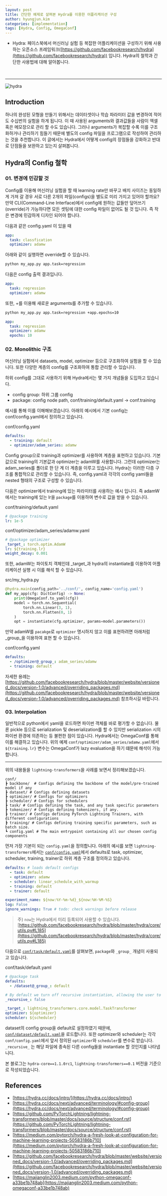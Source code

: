 ```yaml
---
layout: post
title: 간단한 예제로 살펴본 Hydra를 이용한 어플리케이션 구성
author: hyungjun.kim
categories: [implementation]
tags: [Hydra, Config, OmegaConf]
---
```


- Hydra: 페이스북에서 머신러닝 실험 등 복잡한 어플리케이션을 구성하기 위해 사용하는 오픈소스 프레임워크([https://github.com/facebookresearch/hydra](https://github.com/facebookresearch/hydra)) 입니다. Hydra의 철학과 간단한 사용법에 대해 알아봅니다.
<br/>

---

![hydra](https://raw.githubusercontent.com/facebookresearch/hydra/master/website/static/img/Hydra-Readme-logo2.svg)

## Introduction
하나의 완성된 모형을 만들기 위해서는 데이터셋이나 학습 파라미터 값을 변경하여 적어도 수십번의 실험을 하게 됩니다. 이 때 사용된 arguments와 결과값들을 사람이 엑셀 혹은 메모장으로 관리 할 수도 있습니다. 그러나 arguments가 복잡할 수록 이를 구조화하거나 관리하기 힘들기 때문에 별도의 config 파일을 프로그램으로 작성하여 관리하는 것을 추천합니다. 이 글에서는 Hydra에서 어떻게 config의 장점들을 강화하고 반대로 단점들을 보완하고 있는지 살펴봅니다.

## Hydra의 Config 철학

### 01. 변경에 민감할 것

Config를 이용해 머신러닝 실험을 할 때 learning rate만 바꾸고 배치 사이즈는 동일하게 가져 갈 경우 서로 다른 2개의 파일(configs)을 별도로 미리 가지고 있어야 할까요? 만약 CLI(Command-Line Interface)에서 config에 원하는 값들만 덮어쓰기(override)가 가능하다면 모든 셋팅에 대한 config 파일이 없어도 될 것 입니다. 즉 작은 변경에 민감하게 디자인 되어야 합니다.

다음과 같은 config.yaml 이 있을 때

```yaml
app:
  task: classfication
  optimizer: adamw
```

아래와 같이 실행하면 override할 수 있습니다.

```sh
python my_app.py app.task=regression
```

다음은 config 출력 결과입니다.

```yaml
app:
  task: regression
  optimizer: adamw
```

또한, +를 이용해 새로운 arguments를 추가할 수 있습니다.

```sh
python my_app.py app.task=regression +app.epochs=10
```

```yaml
app:
  task: regression
  optimizer: adamw
  epochs: 10
```


### 02. Monolithic 구조

머신러닝 실험에서 datasets, model, optimizer 등으로 구조화하여 실험을 할 수 있습니다. 또한 다양한 계층의 config를 구조화하여 통합 관리할 수 있습니다.

하위 config를 그대로 사용하기 위해 Hydra에서는 몇 가지 개념들을 도입하고 있습니다.
- config group: 하위 그룹 config
- package: config node path, conf/training/default.yaml -> conf.training



예시를 통해 이를 이해해보겠습니다. 아래의 예시에서 기본 config는 conf/config.yaml에서 정의하고 있습니다.

conf/config.yaml

```yaml
defaults:
  - training: default
  - optimizer/adam_series: adamw
```

Config group으로 training과 optimizer를 사용하여 계층을 표현하고 있습니다. 기본값으로 training의 기본값과 optimizer는 adamW를 사용합니다. 그런데 optimizer는 adam_series를 폴더로 한 단 계 더 계층을 이루고 있습니다. Hydra는 이러한 다층 구조를 통합적으로 관리할 수 있습니다. 즉, config.yaml과 각각의 config yaml들을 nested 형태의 구조로 구성할 수 있습니다.

다음은 optimizer에서 training에 있는 파라미터를 사용하는 예시 입니다. 즉 adamW에서는 training에 있는 lr을 `package`를 이용하여 변수로 값을 받을 수 있습니다.

conf/training/default.yaml

```yaml
# @package training
lr: 1e-5
```

conf/optimizer/adam_series/adamw.yaml

```yaml
# @package optimizer
_target_: torch.optim.AdamW
lr: ${training.lr}
weight_decay: 0.001
```

또한, adamW는 파이토치 객체인데 _target_과 hydra의 instantiate를 이용하여 어플리케이션 실행 시 이를 해석 할 수 있습니다.

src/my_hydra.py

```python
@hydra.main(config_path='../conf/', config_name='config.yaml')
def my_app(cfg: DictConfig) -> None:
    print(OmegaConf.to_yaml(cfg))
    model = torch.nn.Sequential(
        torch.nn.Linear(3, 1),
        torch.nn.Flatten(0, 1)
    )
    opt = instantiate(cfg.optimizer, params=model.parameters())
```

만약 adamW를 `pacakge`로 `optimizer` 명시하지 않고 이를 표현하려면 아래처럼 _group_을 이용하여 표현 할 수 있습니다.

conf/config.yaml

```yaml
defaults:
  - /optimizer@_group_: adam_series/adamw
  - training: default
```

자세한 용례는 [https://github.com/facebookresearch/hydra/blob/master/website/versioned_docs/version-1.0/advanced/overriding_packages.md](https://github.com/facebookresearch/hydra/blob/master/website/versioned_docs/version-1.0/advanced/overriding_packages.md) 참조하시길 바랍니다.

### 03. Interpolation

일반적으로 python에서 yaml을 로드하면 파이썬 객체를 바로 평가할 수 없습니다. 물론 pickle 등으로 serialization 및 deserialization를 할 수 있지만 serialization 시의 파이썬 환경에 의존하는 등 불편한 점이 있습니다. Hydra에서는 OmegaConf를 통해 이를 해결하고 있습니다.
위의 예제 `conf/optimizer/adam_series/adamw.yaml`에서 `${training.lr}` 변수는 OmegaConf가 lazy evaluation을 하기 떄문에 해석이 가능합니다.

----

위의 내용들을 `lightning-transformers`을 사례를 보면서 정리해보겠습니다.


```
conf/
┣ backbone/  # Configs defining the backbone of the model/pre-trained model if any
┣ dataset/ # Configs defining datasets
┣ optimizer/ # Configs for optimizers
┣ scheduler/ # Configs for schedulers
┣ task/ # Configs defining the task, and any task specific parameters
┣ tokenizer/ # Configs defining tokenizers, if any.
┣ trainer/ # Configs defining PyTorch Lightning Trainers, with different configurations
┣ training/ # Configs defining training specific parameters, such as batch size.
┗ config.yaml # The main entrypoint containing all our chosen config components
```

먼저 가장 기본이 되는 `config.yaml`을 정의합니다. 아래의 예시를 보면 `lightning-transformers`에서는 [`conf/config.yaml`](https://github.com/PyTorchLightning/lightning-transformers/blob/master/conf/config.yaml)에서 defaults로 task, optimizer, scheduler, training, trainer로 하위 계층 구조를 정의하고 있습니다.

```yaml
defaults: # loads default configs
  - task: default
  - optimizer: adamw
  - scheduler: linear_schedule_with_warmup
  - training: default
  - trainer: default

experiment_name: ${now:%Y-%m-%d}_${now:%H-%M-%S}
log: False
ignore_warnings: True # todo: check warnings before release
```

> 주) `now`는 Hydra에서 미리 등록되어 사용할 수 있습니다. [https://github.com/facebookresearch/hydra/blob/master/hydra/core/utils.py#L185](https://github.com/facebookresearch/hydra/blob/master/hydra/core/utils.py#L185)

다음으로 [`conf/task/default.yaml`](https://github.com/PyTorchLightning/lightning-transformers/blob/master/conf/task/default.yaml)를 살펴보면, `package`와 `_group_` 개념이 사용되고 있습니다.

conf/task/default.yaml

```yaml
# @package task
defaults:
  - /dataset@_group_: default

# By default we turn off recursive instantiation, allowing the user to instantiate themselves at the appropriate times.
_recursive_: false

_target_: lightning_transformers.core.model.TaskTransformer
optimizer: ${optimizer}
scheduler: ${scheduler}
```

dataset의 config group을 default로 설정하였기 때문에, [`conf/dataset/default.yaml`](https://github.com/PyTorchLightning/lightning-transformers/blob/master/conf/dataset/default.yaml)을 로드합니다. 또한 optimizer와 scheduler는 각각 `conf/config.yaml`에서 앞서 정의된 `optimizer`와 `scheduler`를 변수로 받습니다. `_recursive_` 는 해당 파일에 종속된 다른 config들을 instantiate 할 것인지를 나타냅니다.


본 블로그는 `hydra-core==1.1.0rc1`, `lightning-transformers==0.1` 버전을 기준으로 작성되었습니다.

## References
- [https://hydra.cc/docs/intro/](https://hydra.cc/docs/intro/)
- [https://hydra.cc/docs/next/advanced/terminology/#config-group](https://hydra.cc/docs/next/advanced/terminology/#config-group)
- [https://github.com/PyTorchLightning/lightning-transformers/blob/master/docs/source/structure/conf.rst](https://github.com/PyTorchLightning/lightning-transformers/blob/master/docs/source/structure/conf.rst)
- [https://medium.com/pytorch/hydra-a-fresh-look-at-configuration-for-machine-learning-projects-50583186b710](https://medium.com/pytorch/hydra-a-fresh-look-at-configuration-for-machine-learning-projects-50583186b710)
- [https://github.com/facebookresearch/hydra/blob/master/website/versioned_docs/version-1.0/advanced/overriding_packages.md](https://github.com/facebookresearch/hydra/blob/master/website/versioned_docs/version-1.0/advanced/overriding_packages.md)
- [https://majianglin2003.medium.com/python-omegaconf-a33be1b748ab](https://majianglin2003.medium.com/python-omegaconf-a33be1b748ab)
